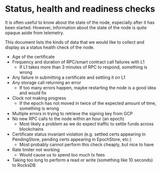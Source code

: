 # Status, health and readiness checks

It is often useful to know about the state of the node, especially after it has been started.
However, information about the state of the node is quite opaque aside from telemetry.

This document lists the kinds of data that we would like to collect and display as a status health check of the node.

* Age of the certificate
* Frequency and duration of RPC/smart contract call failures with L1
  - If L1 takes more than 3 minutes of RPC to respond, something is wrong
* Any failure in submitting a certificate and settling it on L1
* Any storage call returning an error
  - If too many errors happen, maybe restarting the node is a good idea and would fix
* Clock not making progress
  - If the epoch has not moved in twice of the expected amount of time, something is wrong
* Multiple errors in trying to retrieve the signing key from GCP
* No new RPC calls to the node within an hour (an epoch)
  - Most likely a problem as we do expect traffic to settle funds across blockchains
* Certificate status invariant violation (e.g. settled certs appearing in PendingStore, pending certs appearing in EpochStore, etc.)
  - Most probably cannot perform this check cheaply, but nice to have
* Rate limiter not working
  - Would cause us to spend too much tx fees
* Taking too long to perform a read or write (something like 10 seconds) to RocksDB

